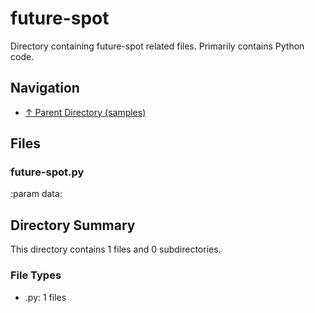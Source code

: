# future-spot

Directory containing future-spot related files. Primarily contains Python code.

## Navigation

* [↑ Parent Directory (samples)](../README.md)

## Files

### future-spot.py

:param data:


## Directory Summary

This directory contains 1 files and 0 subdirectories.

### File Types

* .py: 1 files
